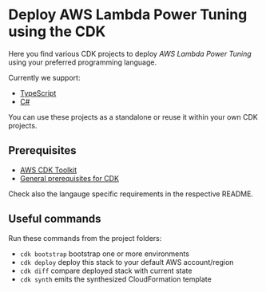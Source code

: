 # Deploy AWS Lambda Power Tuning using the CDK

Here you find various CDK projects to deploy *AWS Lambda Power Tuning* using your preferred programming language.

Currently we support:

- [TypeScript](typescript/README.md)
- [C#](csharp/README.md)

You can use these projects as a standalone or reuse it within your own CDK projects.

## Prerequisites

- [AWS CDK Toolkit](https://docs.aws.amazon.com/cdk/v2/guide/getting_started.html#getting_started_install)
- [General prerequisites for CDK](https://docs.aws.amazon.com/cdk/v2/guide/getting_started.html#getting_started_prerequisites)

Check also the langauge specific requirements in the respective README.

## Useful commands

Run these commands from the project folders:

* `cdk bootstrap`      bootstrap one or more environments
* `cdk deploy`      deploy this stack to your default AWS account/region
* `cdk diff`        compare deployed stack with current state
* `cdk synth`       emits the synthesized CloudFormation template
